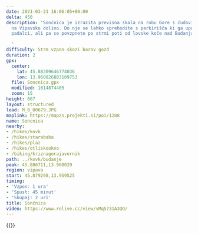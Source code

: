 ```yaml
---
date: 2021-03-21 16:06:05+00:00
delta: 450
description: 'Sončnica je izrazita previsna skala na robu Gore s čudovitim pogledom
  na Vipavsko dolino. Do nje se lahko sprehodite s parkirišča ki ga uporabljajo jadralni
  padalci, ali pa se povzpnete po strmi poti od lovske koče nad Budanjami.

  '
difficulty: Strm vzpon skozi borov gozd
duration: 2
gpx:
  center:
    lat: 45.88309646774036
    lon: 13.960826883109753
  file: Soncnica.gpx
  modified: 1614874405
  zoom: 15
height: 867
layout: structured
lead: M_0_00679.JPG
maplink: https://mapzs.projekti.si/poi/1288
name: Soncnica
nearby:
- /hikes/kovk
- /hikes/starababa
- /hikes/plaz
- /hikes/otliskookno
- /biking/kriznagorajavornik
path: ../kovk/budanje
peak: 45.886711,13.960029
region: vipava
start: 45.879298,13.959525
timing:
- 'Vzpon: 1 ura'
- 'Spust: 45 minut'
- 'Skupaj: 2 uri'
title: Sončnica
video: https://www.relive.cc/view/vMq5731A3QO/
---
```

{{<hike-details description="yes">}}
